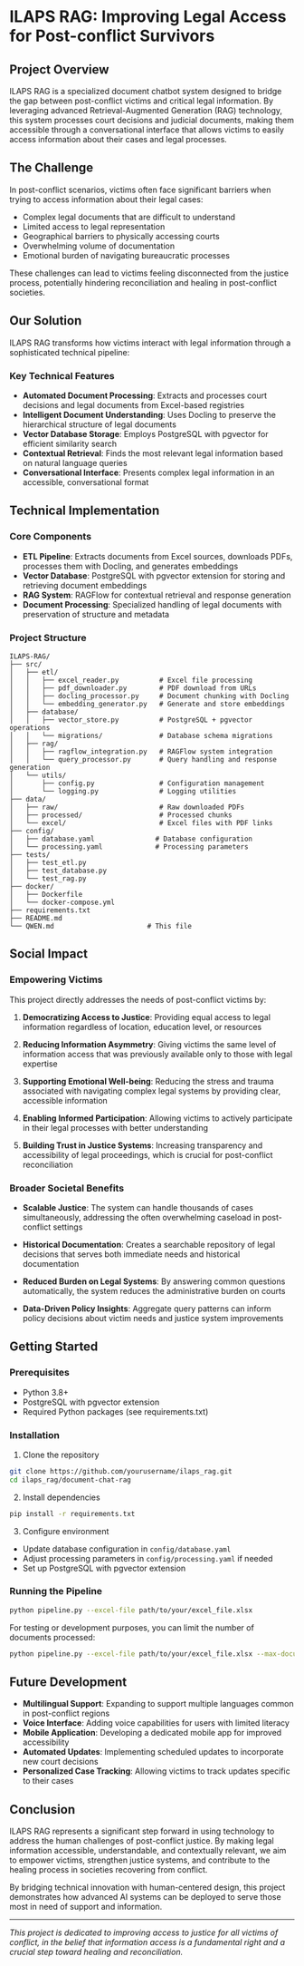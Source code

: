 # ILAPS RAG: Improving Legal Access for Post-conflict Survivors

## Project Overview

ILAPS RAG is a specialized document chatbot system designed to bridge the gap between post-conflict victims and critical legal information. By leveraging advanced Retrieval-Augmented Generation (RAG) technology, this system processes court decisions and judicial documents, making them accessible through a conversational interface that allows victims to easily access information about their cases and legal processes.

## The Challenge

In post-conflict scenarios, victims often face significant barriers when trying to access information about their legal cases:

- Complex legal documents that are difficult to understand
- Limited access to legal representation
- Geographical barriers to physically accessing courts
- Overwhelming volume of documentation
- Emotional burden of navigating bureaucratic processes

These challenges can lead to victims feeling disconnected from the justice process, potentially hindering reconciliation and healing in post-conflict societies.

## Our Solution

ILAPS RAG transforms how victims interact with legal information through a sophisticated technical pipeline:

### Key Technical Features

- **Automated Document Processing**: Extracts and processes court decisions and legal documents from Excel-based registries
- **Intelligent Document Understanding**: Uses Docling to preserve the hierarchical structure of legal documents
- **Vector Database Storage**: Employs PostgreSQL with pgvector for efficient similarity search
- **Contextual Retrieval**: Finds the most relevant legal information based on natural language queries
- **Conversational Interface**: Presents complex legal information in an accessible, conversational format

## Technical Implementation

### Core Components

- **ETL Pipeline**: Extracts documents from Excel sources, downloads PDFs, processes them with Docling, and generates embeddings
- **Vector Database**: PostgreSQL with pgvector extension for storing and retrieving document embeddings
- **RAG System**: RAGFlow for contextual retrieval and response generation
- **Document Processing**: Specialized handling of legal documents with preservation of structure and metadata

### Project Structure

```
ILAPS-RAG/
├── src/
│   ├── etl/
│   │   ├── excel_reader.py          # Excel file processing
│   │   ├── pdf_downloader.py        # PDF download from URLs
│   │   ├── docling_processor.py     # Document chunking with Docling
│   │   └── embedding_generator.py   # Generate and store embeddings
│   ├── database/
│   │   ├── vector_store.py          # PostgreSQL + pgvector operations
│   │   └── migrations/              # Database schema migrations
│   ├── rag/
│   │   ├── ragflow_integration.py   # RAGFlow system integration
│   │   └── query_processor.py       # Query handling and response generation
│   └── utils/
│       ├── config.py                # Configuration management
│       └── logging.py               # Logging utilities
├── data/
│   ├── raw/                         # Raw downloaded PDFs
│   ├── processed/                   # Processed chunks
│   └── excel/                       # Excel files with PDF links
├── config/
│   ├── database.yaml               # Database configuration
│   └── processing.yaml             # Processing parameters
├── tests/
│   ├── test_etl.py
│   ├── test_database.py
│   └── test_rag.py
├── docker/
│   ├── Dockerfile
│   └── docker-compose.yml
├── requirements.txt
├── README.md
└── QWEN.md                       # This file
```

## Social Impact

### Empowering Victims

This project directly addresses the needs of post-conflict victims by:

1. **Democratizing Access to Justice**: Providing equal access to legal information regardless of location, education level, or resources

2. **Reducing Information Asymmetry**: Giving victims the same level of information access that was previously available only to those with legal expertise

3. **Supporting Emotional Well-being**: Reducing the stress and trauma associated with navigating complex legal systems by providing clear, accessible information

4. **Enabling Informed Participation**: Allowing victims to actively participate in their legal processes with better understanding

5. **Building Trust in Justice Systems**: Increasing transparency and accessibility of legal proceedings, which is crucial for post-conflict reconciliation

### Broader Societal Benefits

- **Scalable Justice**: The system can handle thousands of cases simultaneously, addressing the often overwhelming caseload in post-conflict settings

- **Historical Documentation**: Creates a searchable repository of legal decisions that serves both immediate needs and historical documentation

- **Reduced Burden on Legal Systems**: By answering common questions automatically, the system reduces the administrative burden on courts

- **Data-Driven Policy Insights**: Aggregate query patterns can inform policy decisions about victim needs and justice system improvements

## Getting Started

### Prerequisites

- Python 3.8+
- PostgreSQL with pgvector extension
- Required Python packages (see requirements.txt)

### Installation

1. Clone the repository

```bash
git clone https://github.com/yourusername/ilaps_rag.git
cd ilaps_rag/document-chat-rag
```

2. Install dependencies

```bash
pip install -r requirements.txt
```

3. Configure environment

- Update database configuration in `config/database.yaml`
- Adjust processing parameters in `config/processing.yaml` if needed
- Set up PostgreSQL with pgvector extension

### Running the Pipeline

```bash
python pipeline.py --excel-file path/to/your/excel_file.xlsx
```

For testing or development purposes, you can limit the number of documents processed:

```bash
python pipeline.py --excel-file path/to/your/excel_file.xlsx --max-documents 5
```

## Future Development

- **Multilingual Support**: Expanding to support multiple languages common in post-conflict regions
- **Voice Interface**: Adding voice capabilities for users with limited literacy
- **Mobile Application**: Developing a dedicated mobile app for improved accessibility
- **Automated Updates**: Implementing scheduled updates to incorporate new court decisions
- **Personalized Case Tracking**: Allowing victims to track updates specific to their cases

## Conclusion

ILAPS RAG represents a significant step forward in using technology to address the human challenges of post-conflict justice. By making legal information accessible, understandable, and contextually relevant, we aim to empower victims, strengthen justice systems, and contribute to the healing process in societies recovering from conflict.

By bridging technical innovation with human-centered design, this project demonstrates how advanced AI systems can be deployed to serve those most in need of support and information.

---

*This project is dedicated to improving access to justice for all victims of conflict, in the belief that information access is a fundamental right and a crucial step toward healing and reconciliation.*



